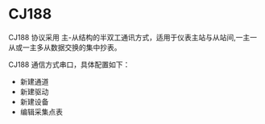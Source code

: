 # CJ188

CJ188 协议采用 主-从结构的半双工通讯方式，适用于仪表主站与从站间,一主一从或一主多从数据交换的集中抄表。

CJ188 通信方式串口，具体配置如下：

- 新建通道
- 新建驱动
- 新建设备
- 编辑采集点表

  